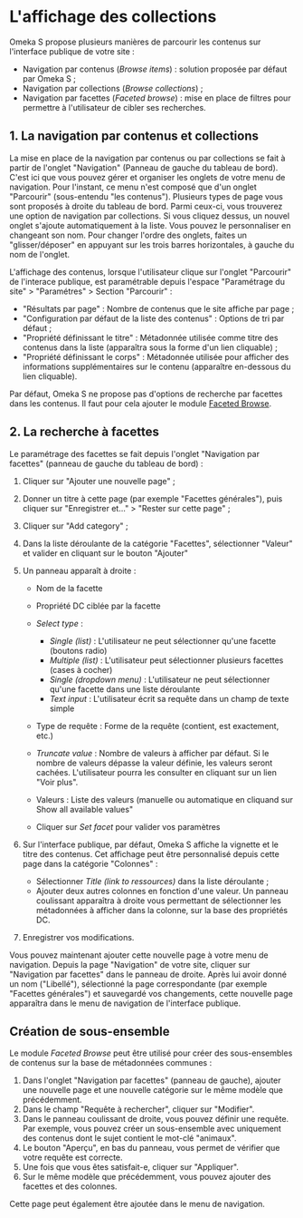 # L'affichage des collections

Omeka S propose plusieurs manières de parcourir les contenus sur l'interface publique de votre site :

- Navigation par contenus (*Browse items*) : solution proposée par défaut par Omeka S ;
- Navigation par collections (*Browse collections*) ;
- Navigation par facettes (*Faceted browse*) : mise en place de filtres pour permettre à l'utilisateur de cibler ses recherches.

## 1. La navigation par contenus et collections

La mise en place de la navigation par contenus ou par collections se fait à partir de l'onglet "Navigation" (Panneau de gauche du tableau de bord). C'est ici que vous pouvez gérer et organiser les onglets de votre menu de navigation. Pour l'instant, ce menu n'est composé que d'un onglet "Parcourir" (sous-entendu "les contenus"). Plusieurs types de page vous sont proposés à droite du tableau de bord. Parmi ceux-ci, vous trouverez une option de navigation par collections. Si vous cliquez dessus, un nouvel onglet s'ajoute automatiquement à la liste. Vous pouvez le personnaliser en changeant son nom. Pour changer l'ordre des onglets, faites un "glisser/déposer" en appuyant sur les trois barres horizontales, à gauche du nom de l'onglet.

L'affichage des contenus, lorsque l'utilisateur clique sur l'onglet "Parcourir" de l'interace publique, est paramétrable depuis l'espace "Paramétrage du site" > "Paramétres" > Section "Parcourir" :

- "Résultats par page" : Nombre de contenus que le site affiche par page ;
- "Configuration par défaut de la liste des contenus" : Options de tri par défaut ;
- "Propriété définissant le titre" : Métadonnée utilisée comme titre des contenus dans la liste (apparaîtra sous la forme d'un lien cliquable) ;
- "Propriété définissant le corps" : Métadonnée utilisée pour afficher des informations supplémentaires sur le contenu (apparaître en-dessous du lien cliquable).

Par défaut, Omeka S ne propose pas d'options de recherche par facettes dans les contenus. Il faut pour cela ajouter le module [Faceted Browse](https://omeka.org/s/docs/user-manual/modules/facetedbrowse/).

## 2. La recherche à facettes

Le paramétrage des facettes se fait depuis l'onglet "Navigation par facettes" (panneau de gauche du tableau de bord) :

1. Cliquer sur "Ajouter une nouvelle page" ;
1. Donner un titre à cette page (par exemple "Facettes générales"), puis cliquer sur "Enregistrer et..." > "Rester sur cette page" ;
1. Cliquer sur "Add category" ;
1. Dans la liste déroulante de la catégorie "Facettes", sélectionner "Valeur" et valider en cliquant sur le bouton "Ajouter"
1. Un panneau apparaît à droite :
 
    - Nom de la facette
    - Propriété DC ciblée par la facette
    - *Select type* :
      
        - *Single (list)* : L'utilisateur ne peut sélectionner qu'une facette (boutons radio)
        - *Multiple (list)* : L'utilisateur peut sélectionner plusieurs facettes (cases à cocher)
        - *Single (dropdown menu)* : L'utilisateur ne peut sélectionner qu'une facette dans une liste déroulante
        - *Text input* : L'utilisateur écrit sa requête dans un champ de texte simple
  
    - Type de requête : Forme de la requête (contient, est exactement, etc.)
    - *Truncate value* : Nombre de valeurs à afficher par défaut. Si le nombre de valeurs dépasse la valeur définie, les valeurs seront cachées. L'utilisateur pourra les consulter en cliquant sur un lien "Voir plus".
    - Valeurs : Liste des valeurs (manuelle ou automatique en cliquand sur Show all available values"
    - Cliquer sur *Set facet* pour valider vos paramètres

1. Sur l'interface publique, par défaut, Omeka S affiche la vignette et le titre des contenus. Cet affichage peut être personnalisé depuis cette page dans la catégorie "Colonnes" :
  
    - Sélectionner *Title (link to ressources)* dans la liste déroulante ;
    - Ajouter deux autres colonnes en fonction d'une valeur. Un panneau coulissant apparaîtra à droite vous permettant de sélectionner les métadonnées à afficher dans la colonne, sur la base des propriétés DC. 

1. Enregistrer vos modifications.

Vous pouvez maintenant ajouter cette nouvelle page à votre menu de navigation. Depuis la page "Navigation" de votre site, cliquer sur "Navigation par facettes" dans le panneau de droite. Après lui avoir donné un nom ("Libellé"), sélectionné la page correspondante (par exemple "Facettes générales") et sauvegardé vos changements, cette nouvelle page apparaîtra dans le menu de navigation de l'interface publique.

## Création de sous-ensemble

Le module *Faceted Browse* peut être utilisé pour créer des sous-ensembles de contenus sur la base de métadonnées communes :

1. Dans l'onglet "Navigation par facettes" (panneau de gauche), ajouter une nouvelle page et une nouvelle catégorie sur le même modèle que précédemment.
1. Dans le champ "Requête à rechercher", cliquer sur "Modifier".
1. Dans le panneau coulissant de droite, vous pouvez définir une requête. Par exemple, vous pouvez créer un sous-ensemble avec uniquement des contenus dont le sujet contient le mot-clé "animaux".
1. Le bouton "Aperçu", en bas du panneau, vous permet de vérifier que votre requête est correcte.
1. Une fois que vous êtes satisfait-e, cliquer sur "Appliquer".
1. Sur le même modèle que précédemment, vous pouvez ajouter des facettes et des colonnes.

Cette page peut également être ajoutée dans le menu de navigation.
